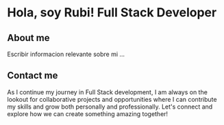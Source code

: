 # Hola, soy Rubi! Full Stack Developer
## About me
Escribir informacion relevante sobre mi ...
## Contact me
As I continue my journey in Full Stack development, I am always on the lookout for collaborative projects and opportunities where I can contribute my skills and grow both personally and professionally. Let's connect and explore how we can create something amazing together!